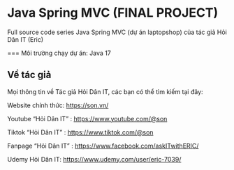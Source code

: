 # Java Spring MVC (FINAL PROJECT)
Full source code series Java Spring MVC (dự án laptopshop) của tác giả Hỏi Dân IT (Eric)

===
Môi trường chạy dự án: Java 17

## Về tác giả
Mọi thông tin về Tác giả Hỏi Dân IT, các bạn có thể tìm kiếm tại đây:

Website chính thức: https://son.vn/

Youtube “Hỏi Dân IT” : https://www.youtube.com/@son

Tiktok “Hỏi Dân IT” :  https://www.tiktok.com/@son

Fanpage “Hỏi Dân IT” : https://www.facebook.com/askITwithERIC/

Udemy Hỏi Dân IT: https://www.udemy.com/user/eric-7039/

